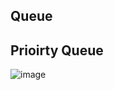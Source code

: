 ## Queue

## Prioirty Queue

![image](https://img1.daumcdn.net/thumb/R1280x0/?scode=mtistory2&fname=https%3A%2F%2Fblog.kakaocdn.net%2Fdn%2FJU1JT%2FbtrlpLQqSHZ%2FotTGNyfzMyqzkQqJZny940%2Fimg.png)